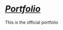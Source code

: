 # <a href="https://github.com/DineEase23/Portfolio"><i><b>Portfolio</b></i></a>

This is the official portfolio
